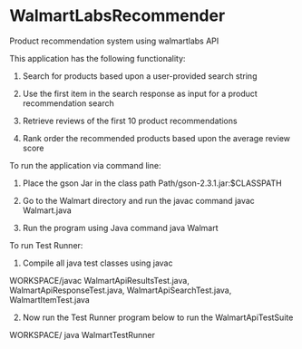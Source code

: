# WalmartLabsRecommender
Product recommendation system using walmartlabs API

This application has the following functionality:

1) Search for products based upon a user-provided search string

2) Use the first item in the search response as input for a product recommendation search

3) Retrieve reviews of the first 10 product recommendations

4) Rank order the recommended products based upon the average review score





To run the application via command line:

1)  Place the gson Jar in the class path
    Path/gson-2.3.1.jar:$CLASSPATH

2) Go to the Walmart directory and run the javac command
   javac Walmart.java 
 
3) Run the program using Java command
   java Walmart


To run Test Runner:

1) Compile all java test classes using javac

WORKSPACE/javac WalmartApiResultsTest.java,
	WalmartApiResponseTest.java,
	WalmartApiSearchTest.java,
	WalmartItemTest.java
	
2) Now run the Test Runner program below to run the WalmartApiTestSuite

WORKSPACE/ java WalmartTestRunner
